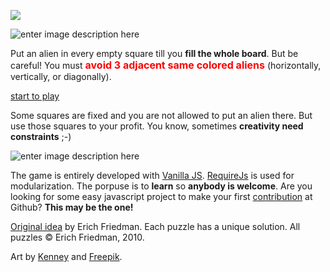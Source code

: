 [![](http://img.shields.io/badge/first--timers--only-friendly-blue.svg?style=flat-square)](http://www.firsttimersonly.com/)

![enter image description here](https://raw.githubusercontent.com/raulvillares/3sacrowd/master/img/logos/logo2.png)

Put an alien in every empty square till you **fill the whole board**. But be careful! You must **<font size="3" color="red">avoid 3 adjacent same colored aliens</font>** (horizontally, vertically, or diagonally).

[start to play](https://raulvillares.github.io/3sacrowd/index.html)

Some squares are fixed and you are not allowed to put an alien there. But use those squares to your profit. You know, sometimes **creativity need constraints** ;-)

![enter image description here](https://raw.githubusercontent.com/raulvillares/3sacrowd/master/img/demo.png)

The game is entirely developed with [Vanilla JS](http://vanilla-js.com/). [RequireJs](http://requirejs.org/) is used for modularization. The porpuse is to **learn** so **anybody is welcome**. Are you looking for some easy javascript project to make your first [contribution](https://akrabat.com/the-beginners-guide-to-contributing-to-a-github-project/) at Github? **This may be the one!**

[Original idea](http://www2.stetson.edu/~efriedma/puzzle/tic/) by Erich Friedman. Each puzzle has a unique solution. All puzzles © Erich Friedman, 2010.

Art by [Kenney](https://kenney.nl/) and [Freepik](http://www.freepik.com/).